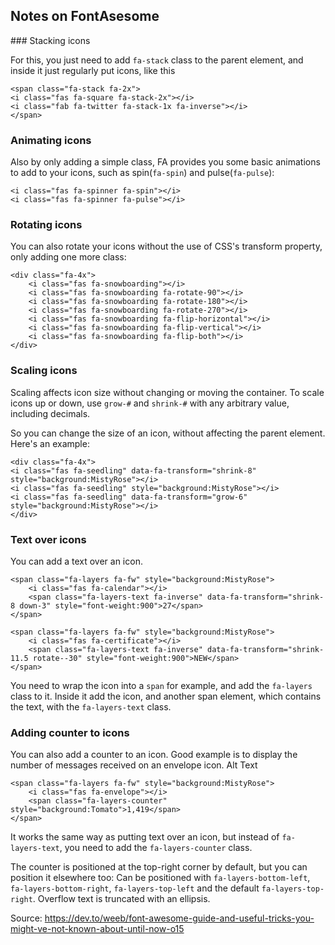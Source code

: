## Notes on FontAsesome

### Stacking icons

For this, you just need to add `fa-stack` class to the parent element, and inside it just regularly put icons, like this

    <span class="fa-stack fa-2x">
    <i class="fas fa-square fa-stack-2x"></i>
    <i class="fab fa-twitter fa-stack-1x fa-inverse"></i>
    </span>

### Animating icons

Also by only adding a simple class, FA provides you some basic animations to add to your icons, such
as spin(`fa-spin`) and pulse(`fa-pulse`):

    <i class="fas fa-spinner fa-spin"></i>
    <i class="fas fa-spinner fa-pulse"></i>

### Rotating icons

You can also rotate your icons without the use of CSS's transform property, only adding one more
class:

    <div class="fa-4x">
        <i class="fas fa-snowboarding"></i>
        <i class="fas fa-snowboarding fa-rotate-90"></i>
        <i class="fas fa-snowboarding fa-rotate-180"></i>
        <i class="fas fa-snowboarding fa-rotate-270"></i>
        <i class="fas fa-snowboarding fa-flip-horizontal"></i>
        <i class="fas fa-snowboarding fa-flip-vertical"></i>
        <i class="fas fa-snowboarding fa-flip-both"></i>
    </div>

### Scaling icons

Scaling affects icon size without changing or moving the container. To scale icons up or down, use
`grow-#` and `shrink-#` with any arbitrary value, including decimals.

So you can change the size of an icon, without affecting the parent element. Here's an example:

    <div class="fa-4x">
    <i class="fas fa-seedling" data-fa-transform="shrink-8" style="background:MistyRose"></i>
    <i class="fas fa-seedling" style="background:MistyRose"></i>
    <i class="fas fa-seedling" data-fa-transform="grow-6" style="background:MistyRose"></i>
    </div>

### Text over icons

You can add a text over an icon.


    <span class="fa-layers fa-fw" style="background:MistyRose">
        <i class="fas fa-calendar"></i>
        <span class="fa-layers-text fa-inverse" data-fa-transform="shrink-8 down-3" style="font-weight:900">27</span>
    </span>

    <span class="fa-layers fa-fw" style="background:MistyRose">
        <i class="fas fa-certificate"></i>
        <span class="fa-layers-text fa-inverse" data-fa-transform="shrink-11.5 rotate--30" style="font-weight:900">NEW</span>
    </span>

You need to wrap the icon into a `span` for example, and add the `fa-layers` class to it.
Inside it add the icon, and another span element, which contains the text, with the `fa-layers-text` class.

### Adding counter to icons

You can also add a counter to an icon. Good example is to display the number of messages received on an envelope icon.
Alt Text

    <span class="fa-layers fa-fw" style="background:MistyRose">
        <i class="fas fa-envelope"></i>
        <span class="fa-layers-counter" style="background:Tomato">1,419</span>
    </span>

It works the same way as putting text over an icon, but instead of `fa-layers-text`, you need to add
the `fa-layers-counter` class.

The counter is positioned at the top-right corner by default, but you can position it elsewhere too:
Can be positioned with `fa-layers-bottom-left`, `fa-layers-bottom-right`, `fa-layers-top-left` and the
default `fa-layers-top-right`. Overflow text is truncated with an ellipsis.

Source: <https://dev.to/weeb/font-awesome-guide-and-useful-tricks-you-might-ve-not-known-about-until-now-o15>

